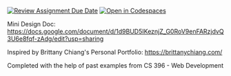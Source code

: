 [![Review Assignment Due Date](https://classroom.github.com/assets/deadline-readme-button-22041afd0340ce965d47ae6ef1cefeee28c7c493a6346c4f15d667ab976d596c.svg)](https://classroom.github.com/a/eAJQqnMG)
[![Open in Codespaces](https://classroom.github.com/assets/launch-codespace-2972f46106e565e64193e422d61a12cf1da4916b45550586e14ef0a7c637dd04.svg)](https://classroom.github.com/open-in-codespaces?assignment_repo_id=19297889)

Mini Design Doc:
https://docs.google.com/document/d/1d9BUD5IKeznjZ_G0RoV9enFARzjdvQ3U6e8fqf-zAdg/edit?usp=sharing

Inspired by Brittany Chiang's Personal Portfolio:
https://brittanychiang.com/

Completed with the help of past examples from CS 396 - Web Development

